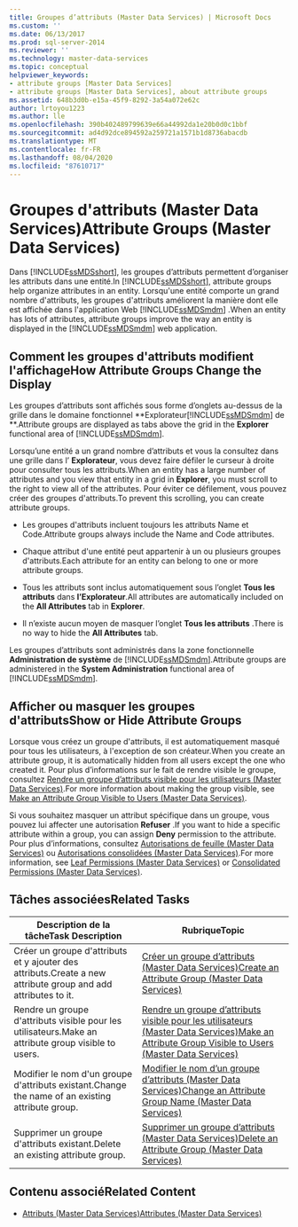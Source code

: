 ```yaml
---
title: Groupes d’attributs (Master Data Services) | Microsoft Docs
ms.custom: ''
ms.date: 06/13/2017
ms.prod: sql-server-2014
ms.reviewer: ''
ms.technology: master-data-services
ms.topic: conceptual
helpviewer_keywords:
- attribute groups [Master Data Services]
- attribute groups [Master Data Services], about attribute groups
ms.assetid: 648b3d0b-e15a-45f9-8292-3a54a072e62c
author: lrtoyou1223
ms.author: lle
ms.openlocfilehash: 390b402489799639e66a44992da1e20b0d0c1bbf
ms.sourcegitcommit: ad4d92dce894592a259721a1571b1d8736abacdb
ms.translationtype: MT
ms.contentlocale: fr-FR
ms.lasthandoff: 08/04/2020
ms.locfileid: "87610717"
---
```

# <a name="attribute-groups-master-data-services"></a><span data-ttu-id="7a40b-102">Groupes d'attributs (Master Data Services)</span><span class="sxs-lookup"><span data-stu-id="7a40b-102">Attribute Groups (Master Data Services)</span></span>
  <span data-ttu-id="7a40b-103">Dans [!INCLUDE[ssMDSshort](../includes/ssmdsshort-md.md)], les groupes d’attributs permettent d’organiser les attributs dans une entité.</span><span class="sxs-lookup"><span data-stu-id="7a40b-103">In [!INCLUDE[ssMDSshort](../includes/ssmdsshort-md.md)], attribute groups help organize attributes in an entity.</span></span> <span data-ttu-id="7a40b-104">Lorsqu'une entité comporte un grand nombre d'attributs, les groupes d'attributs améliorent la manière dont elle est affichée dans l'application Web [!INCLUDE[ssMDSmdm](../includes/ssmdsmdm-md.md)] .</span><span class="sxs-lookup"><span data-stu-id="7a40b-104">When an entity has lots of attributes, attribute groups improve the way an entity is displayed in the [!INCLUDE[ssMDSmdm](../includes/ssmdsmdm-md.md)] web application.</span></span>  
  
## <a name="how-attribute-groups-change-the-display"></a><span data-ttu-id="7a40b-105">Comment les groupes d'attributs modifient l'affichage</span><span class="sxs-lookup"><span data-stu-id="7a40b-105">How Attribute Groups Change the Display</span></span>  
 <span data-ttu-id="7a40b-106">Les groupes d’attributs sont affichés sous forme d’onglets au-dessus de la grille dans le domaine fonctionnel \*\*Explorateur[!INCLUDE[ssMDSmdm](../includes/ssmdsmdm-md.md)] de \*\*.</span><span class="sxs-lookup"><span data-stu-id="7a40b-106">Attribute groups are displayed as tabs above the grid in the **Explorer** functional area of [!INCLUDE[ssMDSmdm](../includes/ssmdsmdm-md.md)].</span></span>  
  
 <span data-ttu-id="7a40b-107">Lorsqu’une entité a un grand nombre d’attributs et vous la consultez dans une grille dans l’ **Explorateur**, vous devez faire défiler le curseur à droite pour consulter tous les attributs.</span><span class="sxs-lookup"><span data-stu-id="7a40b-107">When an entity has a large number of attributes and you view that entity in a grid in **Explorer**, you must scroll to the right to view all of the attributes.</span></span> <span data-ttu-id="7a40b-108">Pour éviter ce défilement, vous pouvez créer des groupes d'attributs.</span><span class="sxs-lookup"><span data-stu-id="7a40b-108">To prevent this scrolling, you can create attribute groups.</span></span>  
  
-   <span data-ttu-id="7a40b-109">Les groupes d'attributs incluent toujours les attributs Name et Code.</span><span class="sxs-lookup"><span data-stu-id="7a40b-109">Attribute groups always include the Name and Code attributes.</span></span>  
  
-   <span data-ttu-id="7a40b-110">Chaque attribut d'une entité peut appartenir à un ou plusieurs groupes d'attributs.</span><span class="sxs-lookup"><span data-stu-id="7a40b-110">Each attribute for an entity can belong to one or more attribute groups.</span></span>  
  
-   <span data-ttu-id="7a40b-111">Tous les attributs sont inclus automatiquement sous l’onglet **Tous les attributs** dans **l’Explorateur**.</span><span class="sxs-lookup"><span data-stu-id="7a40b-111">All attributes are automatically included on the **All Attributes** tab in **Explorer**.</span></span>  
  
-   <span data-ttu-id="7a40b-112">Il n’existe aucun moyen de masquer l’onglet **Tous les attributs** .</span><span class="sxs-lookup"><span data-stu-id="7a40b-112">There is no way to hide the **All Attributes** tab.</span></span>  
  
 <span data-ttu-id="7a40b-113">Les groupes d’attributs sont administrés dans la zone fonctionnelle **Administration de système** de [!INCLUDE[ssMDSmdm](../includes/ssmdsmdm-md.md)].</span><span class="sxs-lookup"><span data-stu-id="7a40b-113">Attribute groups are administered in the **System Administration** functional area of [!INCLUDE[ssMDSmdm](../includes/ssmdsmdm-md.md)].</span></span>  
  
## <a name="show-or-hide-attribute-groups"></a><span data-ttu-id="7a40b-114">Afficher ou masquer les groupes d'attributs</span><span class="sxs-lookup"><span data-stu-id="7a40b-114">Show or Hide Attribute Groups</span></span>  
 <span data-ttu-id="7a40b-115">Lorsque vous créez un groupe d'attributs, il est automatiquement masqué pour tous les utilisateurs, à l'exception de son créateur.</span><span class="sxs-lookup"><span data-stu-id="7a40b-115">When you create an attribute group, it is automatically hidden from all users except the one who created it.</span></span> <span data-ttu-id="7a40b-116">Pour plus d’informations sur le fait de rendre visible le groupe, consultez [Rendre un groupe d’attributs visible pour les utilisateurs &#40;Master Data Services&#41;](make-an-attribute-group-visible-to-users-master-data-services.md).</span><span class="sxs-lookup"><span data-stu-id="7a40b-116">For more information about making the group visible, see [Make an Attribute Group Visible to Users &#40;Master Data Services&#41;](make-an-attribute-group-visible-to-users-master-data-services.md).</span></span>  
  
 <span data-ttu-id="7a40b-117">Si vous souhaitez masquer un attribut spécifique dans un groupe, vous pouvez lui affecter une autorisation **Refuser** .</span><span class="sxs-lookup"><span data-stu-id="7a40b-117">If you want to hide a specific attribute within a group, you can assign **Deny** permission to the attribute.</span></span> <span data-ttu-id="7a40b-118">Pour plus d’informations, consultez [Autorisations de feuille &#40;Master Data Services&#41;](../../2014/master-data-services/leaf-permissions-master-data-services.md) ou [Autorisations consolidées &#40;Master Data Services&#41;](../../2014/master-data-services/consolidated-permissions-master-data-services.md).</span><span class="sxs-lookup"><span data-stu-id="7a40b-118">For more information, see [Leaf Permissions &#40;Master Data Services&#41;](../../2014/master-data-services/leaf-permissions-master-data-services.md) or [Consolidated Permissions &#40;Master Data Services&#41;](../../2014/master-data-services/consolidated-permissions-master-data-services.md).</span></span>  
  
## <a name="related-tasks"></a><span data-ttu-id="7a40b-119">Tâches associées</span><span class="sxs-lookup"><span data-stu-id="7a40b-119">Related Tasks</span></span>  
  
|<span data-ttu-id="7a40b-120">Description de la tâche</span><span class="sxs-lookup"><span data-stu-id="7a40b-120">Task Description</span></span>|<span data-ttu-id="7a40b-121">Rubrique</span><span class="sxs-lookup"><span data-stu-id="7a40b-121">Topic</span></span>|  
|----------------------|-----------|  
|<span data-ttu-id="7a40b-122">Créer un groupe d'attributs et y ajouter des attributs.</span><span class="sxs-lookup"><span data-stu-id="7a40b-122">Create a new attribute group and add attributes to it.</span></span>|[<span data-ttu-id="7a40b-123">Créer un groupe d’attributs &#40;Master Data Services&#41;</span><span class="sxs-lookup"><span data-stu-id="7a40b-123">Create an Attribute Group &#40;Master Data Services&#41;</span></span>](../../2014/master-data-services/create-an-attribute-group-master-data-services.md)|  
|<span data-ttu-id="7a40b-124">Rendre un groupe d'attributs visible pour les utilisateurs.</span><span class="sxs-lookup"><span data-stu-id="7a40b-124">Make an attribute group visible to users.</span></span>|[<span data-ttu-id="7a40b-125">Rendre un groupe d’attributs visible pour les utilisateurs &#40;Master Data Services&#41;</span><span class="sxs-lookup"><span data-stu-id="7a40b-125">Make an Attribute Group Visible to Users &#40;Master Data Services&#41;</span></span>](make-an-attribute-group-visible-to-users-master-data-services.md)|  
|<span data-ttu-id="7a40b-126">Modifier le nom d'un groupe d'attributs existant.</span><span class="sxs-lookup"><span data-stu-id="7a40b-126">Change the name of an existing attribute group.</span></span>|[<span data-ttu-id="7a40b-127">Modifier le nom d’un groupe d’attributs &#40;Master Data Services&#41;</span><span class="sxs-lookup"><span data-stu-id="7a40b-127">Change an Attribute Group Name &#40;Master Data Services&#41;</span></span>](../../2014/master-data-services/change-an-attribute-group-name-master-data-services.md)|  
|<span data-ttu-id="7a40b-128">Supprimer un groupe d'attributs existant.</span><span class="sxs-lookup"><span data-stu-id="7a40b-128">Delete an existing attribute group.</span></span>|[<span data-ttu-id="7a40b-129">Supprimer un groupe d’attributs &#40;Master Data Services&#41;</span><span class="sxs-lookup"><span data-stu-id="7a40b-129">Delete an Attribute Group &#40;Master Data Services&#41;</span></span>](../../2014/master-data-services/delete-an-attribute-group-master-data-services.md)|  
  
## <a name="related-content"></a><span data-ttu-id="7a40b-130">Contenu associé</span><span class="sxs-lookup"><span data-stu-id="7a40b-130">Related Content</span></span>  
  
-   [<span data-ttu-id="7a40b-131">Attributs &#40;Master Data Services&#41;</span><span class="sxs-lookup"><span data-stu-id="7a40b-131">Attributes &#40;Master Data Services&#41;</span></span>](../../2014/master-data-services/attributes-master-data-services.md)  
  
  
